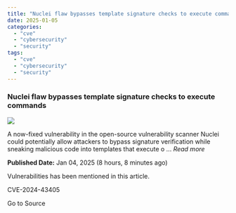 ```yaml
---
title: "Nuclei flaw bypasses template signature checks to execute commands"
date: 2025-01-05
categories: 
  - "cve"
  - "cybersecurity"
  - "security"
tags: 
  - "cve"
  - "cybersecurity"
  - "security"
---
```


### Nuclei flaw bypasses template signature checks to execute commands

![](https://upload.cvefeed.io/news/22344/thumbnail.jpg)

A now-fixed vulnerability in the open-source vulnerability scanner Nuclei could potentially allow attackers to bypass signature verification while sneaking malicious code into templates that execute o ... _Read more_

**Published Date:** Jan 04, 2025 (8 hours, 8 minutes ago)

Vulnerabilities has been mentioned in this article.

CVE-2024-43405

Go to Source
